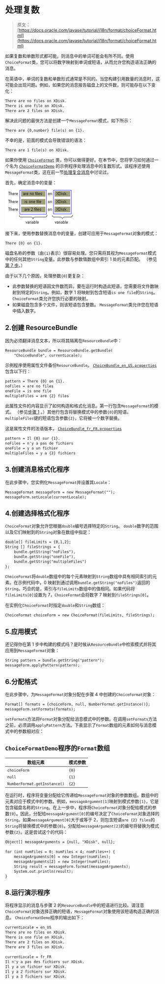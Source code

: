 # 处理复数

> 原文： [https://docs.oracle.com/javase/tutorial/i18n/format/choiceFormat.html](https://docs.oracle.com/javase/tutorial/i18n/format/choiceFormat.html)

如果复数和单数形式都可能，则消息中的单词可能会有所不同。使用`ChoiceFormat`类，您可以将数字映射到单词或短语，从而允许您构造语法正确的消息。

在英语中，单词的复数和单数形式通常是不同的。当您构建引用数量的消息时，这可能会出现问题。例如，如果您的消息报告磁盘上的文件数，则可能存在以下变化：

```
There are no files on XDisk.
There is one file on XDisk.
There are 2 files on XDisk.

```

解决此问题的最快方法是创建一个`MessageFormat`模式，如下所示：

```
There are {0,number} file(s) on {1}.

```

不幸的是，前面的模式会导致错误的语法：

```
There are 1 file(s) on XDisk.

```

如果你使用 [`ChoiceFormat`](https://docs.oracle.com/javase/8/docs/api/java/text/ChoiceFormat.html) 类，你可以做得更好。在本节中，您将学习如何通过一个名为 [`ChoiceFormatDemo`](examples/ChoiceFormatDemo.java) 的示例程序处理消息中的复数形式。该程序还使用`MessageFormat`类，这在前一节[处理复合消息](messageFormat.html)中讨论过。

首先，确定消息中的变量：

![Three lines of text, with the variables in each line highlighted.](img/329f040f8e07ba19cbf29c8caf488611.jpg)

接下来，使用参数替换消息中的变量，创建可应用于`MessageFormat`对象的模式：

```
There {0} on {1}.

```

磁盘名称的参数（由`{1}`表示）很容易处理。您只需将其视为`MessageFormat`模式中的任何其他`String`变量。此参数与参数值数组中索引 1 处的元素匹配。 （参见[第 7 步](#step7)。）

由于以下几个原因，处理参数`{0}`更复杂：

*   此参数替换的短语因文件数而异。要在运行时构造此短语，您需要将文件数映射到特定的`String`。例如，数字 1 将映射到包含短语`is one file`的`String`。 `ChoiceFormat`类允许您执行必要的映射。
*   如果磁盘包含多个文件，则该短语包含整数。 `MessageFormat`类允许您在短语中插入数字。

## 2.创建 ResourceBundle

因为必须翻译消息文本，所以将其隔离在`ResourceBundle`中：

```
ResourceBundle bundle = ResourceBundle.getBundle(
    "ChoiceBundle", currentLocale);

```

示例程序使用属性文件备份`ResourceBundle`。 [`ChoiceBundle_en_US.properties`](examples/ChoiceBundle_en_US.properties) 包含以下行：

```
pattern = There {0} on {1}.
noFiles = are no files
oneFile = is one file
multipleFiles = are {2} files

```

此属性文件的内容显示了如何构造和格式化消息。第一行包含`MessageFormat`的模式。 （参见[步骤 1](#step1) 。）其他行包含将替换模式中的参数`{0}`的短语。 `multipleFiles`键的短语包含参数`{2}`，它将被一个数字替换。

这是属性文件的法语版本， [`ChoiceBundle_fr_FR.properties`](examples/ChoiceBundle_fr_FR.properties)

```
pattern = Il {0} sur {1}.
noFiles = n'y a pas de fichiers
oneFile = y a un fichier
multipleFiles = y a {2} fichiers

```

## 3.创建消息格式化程序

在此步骤中，您实例化`MessageFormat`并设置其`Locale`：

```
MessageFormat messageForm = new MessageFormat("");
messageForm.setLocale(currentLocale);

```

## 4.创建选择格式化程序

`ChoiceFormat`对象允许您根据`double`编号选择特定的`String`。 `double`数字的范围以及它们映射到的`String`对象在数组中指定：

```
double[] fileLimits = {0,1,2};
String [] fileStrings = {
    bundle.getString("noFiles"),
    bundle.getString("oneFile"),
    bundle.getString("multipleFiles")
};

```

`ChoiceFormat`将`double`数组中的每个元素映射到`String`数组中具有相同索引的元素。在示例代码中，0 映射到通过调用`bundle.getString("noFiles")`返回的`String`。巧合的是，索引与`fileLimits`数组中的值相同。如果代码将`fileLimits[0]`设置为 7，`ChoiceFormat`会将数字 7 映射到`fileStrings[0]`。

在实例化`ChoiceFormat`时指定`double`和`String`数组：

```
ChoiceFormat choiceForm = new ChoiceFormat(fileLimits, fileStrings);

```

## 5.应用模式

还记得你在第 1 步中构建的模式吗？是时候从`ResourceBundle`中检索模式并将其应用到`MessageFormat`对象：

```
String pattern = bundle.getString("pattern");
messageForm.applyPattern(pattern);

```

## 6.分配格式

在此步骤中，为`MessageFormat`对象分配在步骤 4 中创建的`ChoiceFormat`对象：

```
Format[] formats = {choiceForm, null, NumberFormat.getInstance()};
messageForm.setFormats(formats);

```

`setFormats`方法将`Format`对象分配给消息模式中的参数。在调用`setFormats`方法之前，必须调用`applyPattern`方法。下表显示了`Format`数组的元素如何与消息模式中的参数相对应：

## `ChoiceFormatDemo`程序的`Format`数组

| 数组元素 | 模式参数 |
| --- | --- |
| `choiceForm` | `{0}` |
| `null` | `{1}` |
| `NumberFormat.getInstance()` | `{2}` |

在运行时，程序将变量分配给它传递给`MessageFormat`对象的参数数组。数组中的元素对应于模式中的参数。例如，`messageArgument[1]`映射到模式参数`{1}`，它是包含磁盘名称的`String`。在上一步中，程序将`ChoiceFormat`对象分配给模式的参数`{0}`。因此，分配给`messageArgument[0]`的编号决定了`ChoiceFormat`对象选择的`String`。如果`messageArgument[0]`大于或等于 2，则包含短语`are {2} files`的`String`将替换模式中的参数`{0}`。分配给`messageArgument[2]`的编号将替换为模式参数`{2}`。这是尝试这个的代码：

```
Object[] messageArguments = {null, "XDisk", null};

for (int numFiles = 0; numFiles < 4; numFiles++) {
    messageArguments[0] = new Integer(numFiles);
    messageArguments[2] = new Integer(numFiles);
    String result = messageForm.format(messageArguments);
    System.out.println(result);
}

```

## 8.运行演示程序

将程序显示的消息与步骤 2 的`ResourceBundle`中的短语进行比较。请注意`ChoiceFormat`对象选择正确的短语，`MessageFormat`对象使用该短语构造正确的消息。 `ChoiceFormatDemo`程序的输出如下：

```
currentLocale = en_US
There are no files on XDisk.
There is one file on XDisk.
There are 2 files on XDisk.
There are 3 files on XDisk.

currentLocale = fr_FR
Il n'y a pas des fichiers sur XDisk.
Il y a un fichier sur XDisk.
Il y a 2 fichiers sur XDisk.
Il y a 3 fichiers sur XDisk.

```